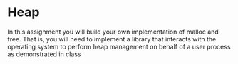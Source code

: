 # Heap
In this assignment you will build your own implementation of malloc and free. That is, you will
need to implement a library that interacts with the operating system to perform heap management
on behalf of a user process as demonstrated in class
